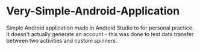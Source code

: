# Very-Simple-Android-Application
Simple Android application made in Android Studio to for personal practice. It doesn't actually generate an account - this was done to test data transfer between two activities and custom spinners.
